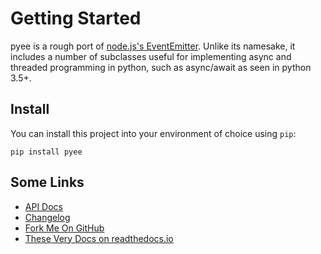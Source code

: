 # Getting Started

pyee is a rough port of
[node.js's EventEmitter](https://nodejs.org/api/events.html). Unlike its
namesake, it includes a number of subclasses useful for implementing async
and threaded programming in python, such as async/await as seen in python 3.5+.

## Install

You can install this project into your environment of choice using `pip`:

    pip install pyee

## Some Links

* [API Docs](./api.md)
* [Changelog](./changelog.md)
* [Fork Me On GitHub](https://github.com/jfhbrook/pyee)
* [These Very Docs on readthedocs.io](https://pyee.rtfd.io)
